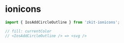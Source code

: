 # ionicons

```javascript
import { IosAddCircleOutline } from 'zkit-ionicons';

// fill: currentColor
// <IosAddCircleOutline /> => <svg />
```
